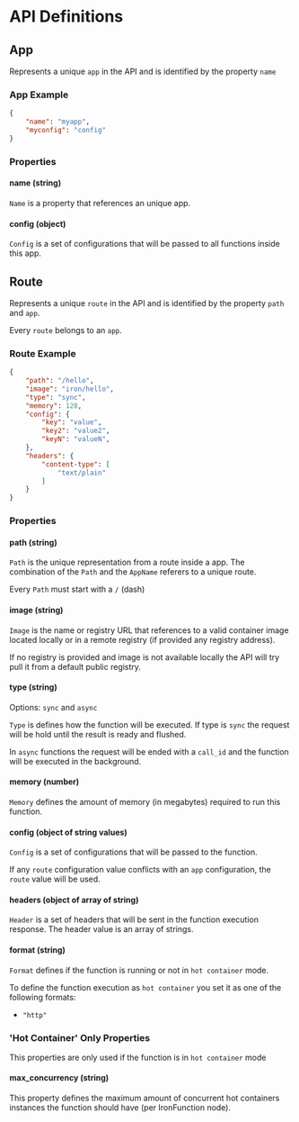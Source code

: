 # API Definitions

## App

Represents a unique `app` in the API and is identified by the property `name`

### App Example

```json
{
    "name": "myapp",
    "myconfig": "config"
}
```

### Properties

#### name (string)

`Name` is a property that references an unique app. 

#### config (object)

`Config` is a set of configurations that will be passed to all functions inside this app. 

## Route

Represents a unique `route` in the API and is identified by the property `path` and `app`.

Every `route` belongs to an `app`.

### Route Example
```json
{
    "path": "/hello",
    "image": "iron/hello",
    "type": "sync",
    "memory": 128,
    "config": {
        "key": "value",
        "key2": "value2",
        "keyN": "valueN",
    },
    "headers": {
        "content-type": [
            "text/plain"
        ]
    }
}
```

### Properties

#### path (string)

`Path` is the unique representation from a route inside a app. The combination of the `Path` and the `AppName` referers to a unique route.

Every `Path` must start with a `/` (dash)

#### image (string)

`Image` is the name or registry URL that references to a valid container image located locally or in a remote registry (if provided any registry address).

If no registry is provided and image is not available locally the API will try pull it from a default public registry.

#### type (string)

Options: `sync` and `async`

`Type` is defines how the function will be executed. If type is `sync` the request will be hold until the result is ready and flushed.

In `async` functions the request will be ended with a `call_id` and the function will be executed in the background.

#### memory (number)

`Memory` defines the amount of memory (in megabytes) required to run this function.

#### config (object of string values)

`Config` is a set of configurations that will be passed to the function.

If any `route` configuration value conflicts with an `app` configuration, the `route` value will be used.

#### headers (object of array of string)

`Header` is a set of headers that will be sent in the function execution response. The header value is an array of strings.

#### format (string)

`Format` defines if the function is running or not in `hot container` mode.

To define the function execution as `hot container` you set it as one of the following formats:

- `"http"`

### 'Hot Container' Only Properties

This properties are only used if the function is in `hot container` mode

#### max_concurrency (string)

This property defines the maximum amount of concurrent hot containers instances the function should have (per IronFunction node). 